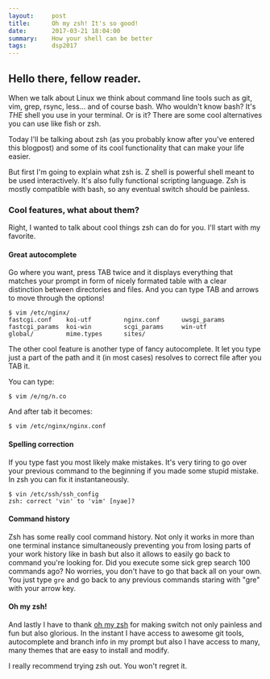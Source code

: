```yaml
---
layout:     post
title:      Oh my zsh! It's so good!
date:       2017-03-21 18:04:00
summary:    How your shell can be better 
tags:       dsp2017
---
```


## Hello there, fellow reader. 

When we talk about Linux we think about command line tools such as git, vim, grep,
rsync, less... and of course bash. Who wouldn't know bash? It's *THE* shell you
use in your terminal. Or is it? There are some cool alternatives you can use like
fish or zsh. 

Today I'll be talking about zsh (as you probably know after you've entered this 
blogpost) and some of its cool functionality that can make your life easier.

But first I'm going to explain what zsh is. Z shell is powerful shell meant to be
used interactively. It's also fully functional scripting language. Zsh is mostly
compatible with bash, so any eventual switch should be painless. 

### Cool features, what about them?

Right, I wanted to talk about cool things zsh can do for you. I'll start with my
favorite. 

#### Great autocomplete

Go where you want, press TAB twice and it displays everything that matches your 
prompt in form of nicely formated table with a clear distinction between directories
and files. And you can type TAB and arrows to move through the options!

```
$ vim /etc/nginx/
fastcgi.conf    koi-utf         nginx.conf      uwsgi_params  
fastcgi_params  koi-win         scgi_params     win-utf       
global/         mime.types      sites/                        
``` 

The other cool feature is another type of fancy autocomplete. It let you type just
a part of the path and it (in most cases) resolves to correct file after you TAB
it.  

You can type: 
```
$ vim /e/ng/n.co
```
And after tab it becomes:
```
$ vim /etc/nginx/nginx.conf 
```

#### Spelling correction

If you type fast you most likely make mistakes. It's very tiring to go over your
previous command to the beginning if you made some stupid mistake. In zsh you can
fix it instantaneously. 

```
$ vin /etc/ssh/ssh_config 
zsh: correct 'vin' to 'vim' [nyae]? 
```

#### Command history 

Zsh has some really cool command history. Not only it works in more than one terminal
instance simultaneously preventing you from losing parts of your work history like
in bash but also it allows to easily go back to command you're looking for. Did you
execute some sick grep search 100 commands ago? No worries, you don't have to go 
that back all on your own. You just type `gre` and go back to any previous commands
staring with "gre" with your arrow key. 

#### Oh my zsh!

And lastly I have to thank [oh my zsh](https://github.com/robbyrussell/oh-my-zsh)
for making switch not only painless and fun but also glorious. In the instant I 
have access to awesome git tools, autocomplete and branch info in my prompt but
also I have access to many, many themes that are easy to install and modify. 

I really recommend trying zsh out. You won't regret it. 
